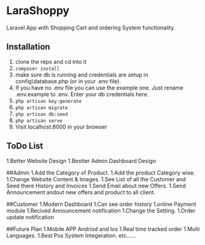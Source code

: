 # LaraShoppy

Laravel App with Shopping Cart and ordering System functionality.

## Installation

1. clone the repo and cd into it
1. `composer install`
1. make sure db is running and credentials are setup in config\database.php (or in your .env file).
1. If you have no .env file you can use the example one. Just rename .env.example to .env. Enter your db credentials here.
1. `php artisan key:generate`
1. `php artisan migrate`
1. `php artisan db:seed`
1. `php artisan serve`
1. Visit localhost:8000 in your browser

## ToDo List
1.Better Website Design
1.Bestter Admin Dashboard Design

##Admin
1.Add the Category of Product.
1.Add the product Category wise.
1.Change Website Content & Images.
1.See List of all the Customer and Seed there History and Invoices
1.Send Email about new Offers.
1.Send Announcement andout new offers and product to all client.

##Customer
1.Modern Dashboard
1.Can see order history
1.online Payment module
1.Recived Announcement notification
1.Change the Setting.
1.Order update notification

##Future Plan
1.Mobile APP Andriod and Ios
1.Real time tracked order
1.Multi Languages.
1.Best Pos System Integeration. etc......

